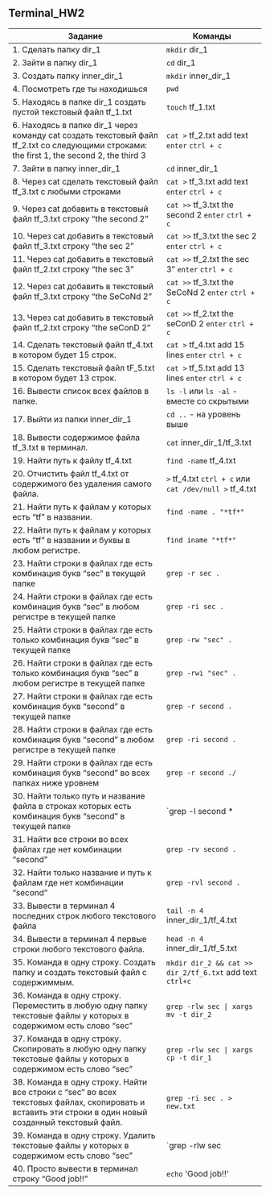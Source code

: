 


## Terminal_HW2

| Задание | Команды |
|---------|---------|
| 1. Сделать папку dir_1| `mkdir` dir_1 |
| 2. Зайти в папку dir_1| `cd` dir_1 |
| 3. Создать папку inner_dir_1 | `mkdir` inner_dir_1 |
| 4. Посмотреть где ты находишься | `pwd` |
| 5. Находясь в папке dir_1 создать пустой текстовый файл tf_1.txt | `touch` tf_1.txt |
| 6. Находясь в папке dir_1 через команду cat создать текстовый файл tf_2.txt со следующими строками: the first 1, the second 2, the third 3 | `cat >`  tf_2.txt add text `enter` `ctrl + c` |
| 7. Зайти в папку inner_dir_1 | `cd` inner_dir_1 |
| 8. Через cat сделать текстовый файл tf_3.txt  c любыми строками | `cat >` tf_3.txt add text `enter` `ctrl + c` |
| 9. Через cat добавить в текстовый файл tf_3.txt строку “the second 2”| `cat >>` tf_3.txt the second 2 `enter` `ctrl + c` |
| 10. Через cat добавить в текстовый файл tf_3.txt строку “the sec 2”| `cat >>` tf_3.txt the sec 2 `enter` `ctrl + c` |
| 11. Через cat добавить в текстовый файл tf_2.txt строку “the sec 3”| `cat >>` tf_2.txt the sec 3” `enter` `ctrl + c` |
| 12. Через cat добавить в текстовый файл tf_3.txt строку “the SeCoNd 2” | `cat >>` tf_3.txt the SeCoNd 2 `enter` `ctrl + c` |
| 13. Через cat добавить в текстовый файл tf_2.txt строку “the seConD 2” | `cat >>` tf_2.txt the seConD 2 `enter` `ctrl + c` |
| 14. Сделать текстовый файл tf_4.txt в котором будет 15 строк.| `cat >` tf_4.txt add 15 lines `enter` `ctrl + c` |
| 15. Сделать текстовый файл tF_5.txt в котором будет 13 строк.| `cat >` tf_5.txt add 13 lines `enter` `ctrl + c` |
| 16. Вывести список всех файлов в папке.| `ls -l` или `ls -al` - вместе со скрытыми |
| 17. Выйти из папки inner_dir_1| `cd ..` - на уровень выше |
| 18. Вывести содержимое файла tf_3.txt в терминал.| `cat` inner_dir_1/tf_3.txt |
| 19. Найти путь к файлу tf_4.txt| `find -name` tf_4.txt |
| 20. Отчистить файл tf_4.txt от содержимого без удаления самого файла.| `>` tf_4.txt `ctrl + c` или `cat /dev/null >` tf_4.txt |
| 21. Найти путь к файлам у которых есть  “tf” в названии.| `find -name . "*tf*"`|
| 22. Найти путь к файлам у которых есть  “tf” в названии и буквы в любом регистре.| `find iname "*tf*"` |
| 23. Найти строки в файлах где есть комбинация букв “sec” в текущей папке| `grep -r sec .`|
| 24. Найти строки в файлах где есть комбинация букв “sec” в любом регистре в текущей папке| `grep -ri sec .`|
| 25. Найти строки в файлах где есть только комбинация букв “sec” в текущей папке| `grep -rw "sec" .` |
| 26. Найти строки в файлах где есть только комбинация букв “sec” в любом регистре в текущей папке| `grep -rwi "sec" . `|
| 27. Найти строки в файлах где есть комбинация букв “second” в текущей папке| `grep -r second . `|
| 28. Найти строки в файлах где есть комбинация букв “second” в любом регистре в текущей папке| `grep -ri second . ` |
| 29. Найти строки в файлах где есть комбинация букв “second” во всех папках ниже уровнем| `grep -r second ./`|
| 30. Найти только путь и название файла в строках которых есть комбинация букв “second” в текущей папке| `grep -l second * | xargs realpath` \|
| 31. Найти все строки во всех файлах где нет комбинации “second”| `grep -rv second . `|
| 32. Найти только название и путь к файлам где нет комбинации “second”| `grep -rvl second . `|
| 33. Вывести в терминал 4 последних строк любого текстового файла| `tail -n 4` inner_dir_1/tf_4.txt |
| 34. Вывести в терминал 4 первые строки любого текстового файла.| `head -n 4` inner_dir_1/tf_5.txt |
| 35. Команда в одну строку. Создать папку и создать текстовый файл с содержиммым.| `mkdir dir_2 && cat >> dir_2/tf_6.txt` add text `ctrl+c` |
| 36. Команда в одну строку. Переместить в любую одну папку текстовые файлы у которых в содержимом есть слово “sec”| `grep -rlw sec \| xargs mv -t dir_2`|
| 37. Команда в одну строку. Скопировать в любую одну папку текстовые файлы у которых в содержимом есть слово “sec”| `grep -rlw sec \| xargs cp -t dir_1`|
| 38. Команда в одну строку. Найти все строки c “sec” во всех текстовых файлах, скопировать и вставить эти строки в один новый созданный текстовый файл.|`grep -ri sec . > new.txt`|
| 39. Команда в одну строку. Удалить текстовые файлы у которых в содержимом есть слово “sec”| `grep -rlw sec | xargs rm` |
| 40. Просто вывести в терминал строку “Good job!!” | `echo` 'Good job!!' |
